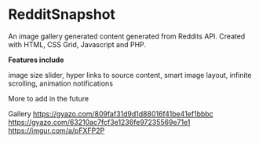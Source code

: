 # RedditSnapshot
An image gallery generated content generated from Reddits API. Created with HTML, CSS Grid, Javascript and PHP. 

**Features include**

image size slider,
hyper links to source content,
smart image layout,
infinite scrolling,
animation notifications

More to add in the future

Gallery
https://gyazo.com/809faf31d9d1d88016f41be41ef1bbbc
https://gyazo.com/63210ac7fcf3e1236fe97235569e71e1
https://imgur.com/a/pFXFP2P

